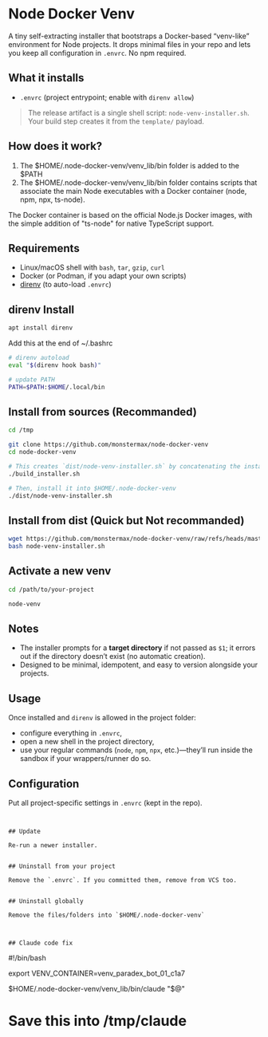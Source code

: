 
# Node Docker Venv

A tiny self-extracting installer that bootstraps a Docker-based “venv-like” environment for Node projects. It drops minimal files in your repo and lets you keep all configuration in `.envrc`. No npm required.

## What it installs

* `.envrc` (project entrypoint; enable with `direnv allow`)

> The release artifact is a single shell script: `node-venv-installer.sh`. Your build step creates it from the `template/` payload.&#x20;

## How does it work?
1. The $HOME/.node-docker-venv/venv_lib/bin folder is added to the $PATH
2. The $HOME/.node-docker-venv/venv_lib/bin folder contains scripts that associate the main Node executables with a Docker container (node, npm, npx, ts-node).

The Docker container is based on the official Node.js Docker images, with the simple addition of "ts-node" for native TypeScript support.

## Requirements

* Linux/macOS shell with `bash`, `tar`, `gzip`, `curl`
* Docker (or Podman, if you adapt your own scripts)
* [direnv](https://direnv.net) (to auto-load `.envrc`)



## direnv Install

```bash
apt install direnv
```

Add this at the end of ~/.bashrc
```bash
# direnv autoload
eval "$(direnv hook bash)"

# update PATH
PATH=$PATH:$HOME/.local/bin

```


## Install from sources (Recommanded)

```bash
cd /tmp

git clone https://github.com/monstermax/node-docker-venv
cd node-docker-venv

# This creates `dist/node-venv-installer.sh` by concatenating the installer stub with a tar.gz payload from the `template/` directory.
./build_installer.sh

# Then, install it into $HOME/.node-docker-venv
./dist/node-venv-installer.sh
```



## Install from dist (Quick but Not recommanded)

```bash
wget https://github.com/monstermax/node-docker-venv/raw/refs/heads/master/dist/node-venv-installer.sh
bash node-venv-installer.sh
```


## Activate a new venv

```bash
cd /path/to/your-project

node-venv
```



## Notes

* The installer prompts for a **target directory** if not passed as `$1`; it errors out if the directory doesn’t exist (no automatic creation).
* Designed to be minimal, idempotent, and easy to version alongside your projects.


## Usage

Once installed and `direnv` is allowed in the project folder:

* configure everything in `.envrc`,
* open a new shell in the project directory,
* use your regular commands (`node`, `npm`, `npx`, etc.)—they’ll run inside the sandbox if your wrappers/runner do so.


## Configuration

Put all project-specific settings in `.envrc` (kept in the repo).

```


## Update

Re-run a newer installer.


## Uninstall from your project

Remove the `.envrc`. If you committed them, remove from VCS too.


## Uninstall globally

Remove the files/folders into `$HOME/.node-docker-venv`



## Claude code fix

```
#!/bin/bash

export VENV_CONTAINER=venv_paradex_bot_01_c1a7

$HOME/.node-docker-venv/venv_lib/bin/claude "$@"

# Save this into /tmp/claude
```
